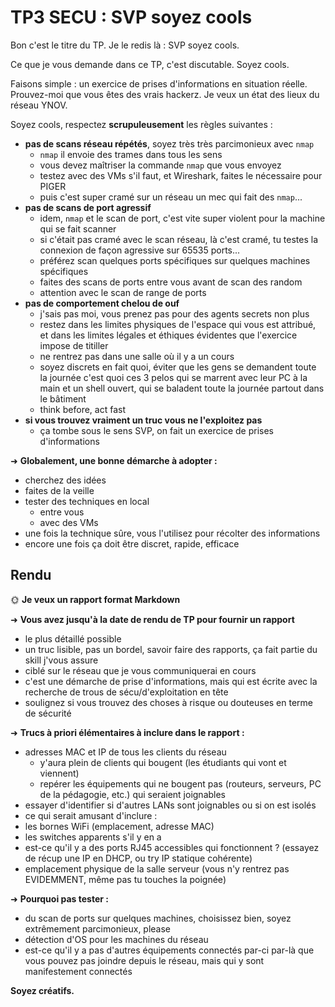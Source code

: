 # TP3 SECU : SVP soyez cools

Bon c'est le titre du TP. Je le redis là : SVP soyez cools.

Ce que je vous demande dans ce TP, c'est discutable. Soyez cools.

Faisons simple : un exercice de prises d'informations en situation réelle. Prouvez-moi que vous êtes des vrais hackerz. Je veux un état des lieux du réseau YNOV.

Soyez cools, respectez **scrupuleusement** les règles suivantes :

- **pas de scans réseau répétés**, soyez très très parcimonieux avec `nmap`
  - `nmap` il envoie des trames dans tous les sens
  - vous devez maîtriser la commande `nmap` que vous envoyez
  - testez avec des VMs s'il faut, et Wireshark, faites le nécessaire pour PIGER
  - puis c'est super cramé sur un réseau un mec qui fait des `nmap`...
- **pas de scans de port agressif**
  - idem, `nmap` et le scan de port, c'est vite super violent pour la machine qui se fait scanner
  - si c'était pas cramé avec le scan réseau, là c'est cramé, tu testes la connexion de façon agressive sur 65535 ports...
  - préférez scan quelques ports spécifiques sur quelques machines spécifiques
  - faites des scans de ports entre vous avant de scan des random
  - attention avec le scan de range de ports
- **pas de comportement chelou de ouf**
  - j'sais pas moi, vous prenez pas pour des agents secrets non plus
  - restez dans les limites physiques de l'espace qui vous est attribué, et dans les limites légales et éthiques évidentes que l'exercice impose de titiller
  - ne rentrez pas dans une salle où il y a un cours
  - soyez discrets en fait quoi, éviter que les gens se demandent toute la journée c'est quoi ces 3 pelos qui se marrent avec leur PC à la main et un shell ouvert, qui se baladent toute la journée partout dans le bâtiment
  - think before, act fast
- **si vous trouvez vraiment un truc vous ne l'exploitez pas**
  - ça tombe sous le sens SVP, on fait un exercice de prises d'informations

➜ **Globalement, une bonne démarche à adopter :**

- cherchez des idées
- faites de la veille
- tester des techniques en local
  - entre vous
  - avec des VMs
- une fois la technique sûre, vous l'utilisez pour récolter des informations
- encore une fois ça doit être discret, rapide, efficace

## Rendu

🌞 **Je veux un rapport format Markdown**

➜ **Vous avez jusqu'à la date de rendu de TP pour fournir un rapport**

- le plus détaillé possible
- un truc lisible, pas un bordel, savoir faire des rapports, ça fait partie du skill j'vous assure
- ciblé sur le réseau que je vous communiquerai en cours
- c'est une démarche de prise d'informations, mais qui est écrite avec la recherche de trous de sécu/d'exploitation en tête
- soulignez si vous trouvez des choses à risque ou douteuses en terme de sécurité

➜ **Trucs à priori élémentaires à inclure dans le rapport :**

- adresses MAC et IP de tous les clients du réseau
  - y'aura plein de clients qui bougent (les étudiants qui vont et viennent)
  - repérer les équipements qui ne bougent pas (routeurs, serveurs, PC de la pédagogie, etc.) qui seraient joignables
- essayer d'identifier si d'autres LANs sont joignables ou si on est isolés
- ce qui serait amusant d'inclure :
- les bornes WiFi (emplacement, adresse MAC)
- les switches apparents s'il y en a
- est-ce qu'il y a des ports RJ45 accessibles qui fonctionnent ? (essayez de récup une IP en DHCP, ou try IP statique cohérente)
- emplacement physique de la salle serveur (vous n'y rentrez pas EVIDEMMENT, même pas tu touches la poignée)

➜ **Pourquoi pas tester :**

- du scan de ports sur quelques machines, choisissez bien, soyez extrêmement parcimonieux, please
- détection d'OS pour les machines du réseau
- est-ce qu'il y a pas d'autres équipements connectés par-ci par-là que vous pouvez pas joindre depuis le réseau, mais qui y sont manifestement connectés

**Soyez créatifs.**
